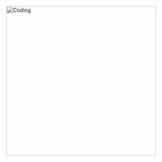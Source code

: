 <img align="right" alt="Coding" width="400" src="https://i.pinimg.com/originals/ca/00/60/ca0060f3414e6e20b75983acddafad53.gif">






